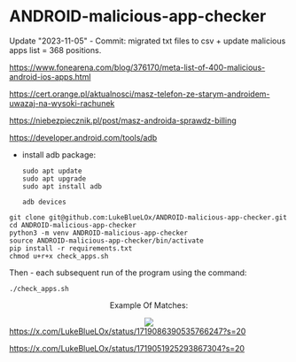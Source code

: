 # ANDROID-malicious-app-checker

Update "2023-11-05" - Commit: migrated txt files to csv + update malicious apps list = 368 positions.

https://www.fonearena.com/blog/376170/meta-list-of-400-malicious-android-ios-apps.html

https://cert.orange.pl/aktualnosci/masz-telefon-ze-starym-androidem-uwazaj-na-wysoki-rachunek

https://niebezpiecznik.pl/post/masz-androida-sprawdz-billing

https://developer.android.com/tools/adb

* install adb package:
  
    ```
    sudo apt update
    sudo apt upgrade
    sudo apt install adb
    ```
    ```
    adb devices
    ```

```
git clone git@github.com:LukeBlueLOx/ANDROID-malicious-app-checker.git
cd ANDROID-malicious-app-checker
python3 -m venv ANDROID-malicious-app-checker
source ANDROID-malicious-app-checker/bin/activate
pip install -r requirements.txt
chmod u+r+x check_apps.sh
```

Then - each subsequent run of the program using the command:
```
./check_apps.sh
```

<div align="center">


Example Of Matches:

<img src="https://github.com/LukeBlueLOx/ANDROID-malicious-app-checker/blob/6be2ef81f1e4f955553b478509301b2297139c9e/Matches_Example.png" width="" height=""/>
</div

https://x.com/LukeBlueLOx/status/1719086390535766247?s=20

https://x.com/LukeBlueLOx/status/1719051925293867304?s=20

